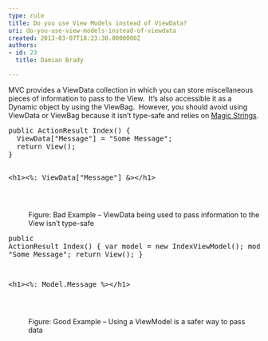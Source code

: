 ```yaml
---
type: rule
title: Do you use View Models instead of ViewData?
uri: do-you-use-view-models-instead-of-viewdata
created: 2013-03-07T18:23:38.0000000Z
authors:
- id: 23
  title: Damian Brady

---
```




<span class='intro'> <p>MVC provides a ViewData collection in which you can store miscellaneous pieces of information to pass to the View.&#160; It’s also accessible it as a Dynamic object by using the ViewBag.&#160; However, you should avoid using ViewData or ViewBag because it isn’t type-safe and relies on <a href="http&#58;//en.wikipedia.org/wiki/Magic_string">Magic Strings</a>.</p> </span>

<dl class="badImage"><dt><div class="greyBox"><pre>public ActionResult Index() &#123;
  ViewData[&quot;Message&quot;] = &quot;Some Message&quot;;
  return View();
&#125;
 
&lt;h1&gt;&lt;%&#58; ViewData[&quot;Message&quot;] &amp;&gt;&lt;/h1&gt;

</pre></div></dt><dd>Figure&#58; Bad Example – ViewData being used to pass information to the View isn’t type-safe</dd></dl><dl class="goodImage"><dt><div class="greyBox"><pre>public ActionResult Index() &#123;
  var model = new IndexViewModel();
  model.Message = &quot;Some Message&quot;;
  return View();
&#125;
 
&lt;h1&gt;&lt;%&#58; Model.Message %&gt;&lt;/h1&gt;

</pre></div></dt><dd>Figure&#58; Good Example – Using a ViewModel is a safer way to pass data</dd></dl>


